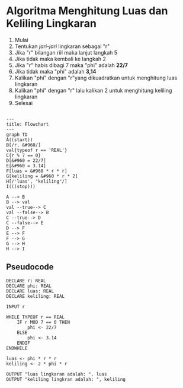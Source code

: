 # Algoritma Menghitung Luas dan Keliling Lingkaran

1. Mulai
1. Tentukan *jari-jari* lingkaran sebagai "r"
1. Jika "r" bilangan riil maka lanjut langkah 5
1. Jika tidak maka kembali ke langkah 2
1. Jika "r" habis dibagi 7 maka "phi" adalah **22/7**
1. Jika tidak maka "phi" adalah **3,14**
1. Kalikan "phi" dengan "r"yang dikuadratkan untuk menghitung luas lingkaran
1. Kalikan "phi" dengan "r" lalu kalikan 2 untuk menghitung keliling lingkaran
1. Selesai

```mermaid

---
title: Flowchart
---
graph TD
A((start))
B[/r, &#960/]
val{typeof r == 'REAL'}
C{r % 7 == 0}
D[&#960 = 22/7]
E[&#960 = 3.14]
F[luas = &#960 * r * r]
G[keliling = &#960 * r * 2]
H[/'luas', "keliling"/]
I(((stop)))

A --> B
B --> val
val --true--> C
val --false--> B
C --true--> D
C --false--> E
D --> F
E --> F
F --> G
G --> H
H --> I

```
## Pseudocode

```
DECLARE r: REAL
DECLARE phi: REAL
DECLARE luas: REAL
DECLARE keliling: REAL

INPUT r

WHILE TYPEOF r == REAL
    IF r MOD 7 == 0 THEN
        phi <- 22/7
    ELSE
        phi <- 3.14
    ENDIF
ENDWHILE

luas <- phi * r * r
keliling <- 2 * phi * r

OUTPUT "luas lingkaran adalah: ", luas
OUTPUT "keliling lingkran adalah: ", keliling

```
